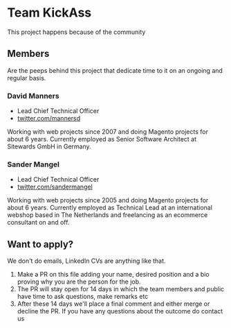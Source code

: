 # Team KickAss

This project happens because of the community

## Members

Are the peeps behind this project that dedicate time to it on an ongoing and regular basis.

### David Manners
- Lead Chief Technical Officer
- [twitter.com/mannersd](https://twitter.com/mannersd)

Working with web projects since 2007 and doing Magento projects for about 6 years. Currently employed as Senior Software Architect at Sitewards GmbH in Germany.


### Sander Mangel
- Lead Chief Technical Officer
- [twitter.com/sandermangel](https://twitter.com/sandermangel)

Working with web projects since 2005 and doing Magento projects for about 6 years. Currently employed as Technical Lead at an international webshop based in The Netherlands and freelancing as an ecommerce consultant on and off.


## Want to apply?
We don't do emails, LinkedIn CVs are anything like that. 

1. Make a PR on this file adding your name, desired position and a bio proving why you are the person for the job.
2. The PR will stay open for 14 days in which the team members and public have time to ask questions, make remarks etc
3. After these 14 days we'll place a final comment and either merge or decline the PR. If you have any questions about the outcome do contact us
